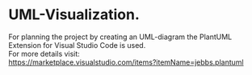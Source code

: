 # UML-Visualization.
For planning the project by creating an UML-diagram the PlantUML Extension for Visual Studio Code is used. \
For more details visit: \
https://marketplace.visualstudio.com/items?itemName=jebbs.plantuml